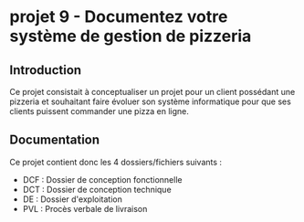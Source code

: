 # projet 9 - Documentez votre système de gestion de pizzeria

## Introduction
Ce projet consistait à conceptualiser un projet pour un client possédant une pizzeria et souhaitant faire évoluer son système informatique pour que ses clients puissent commander une pizza en ligne.

## Documentation
Ce projet contient donc les 4 dossiers/fichiers suivants :
* DCF : Dossier de conception fonctionnelle
* DCT : Dossier de conception technique
* DE : Dossier d'exploitation
* PVL : Procès verbale de livraison
